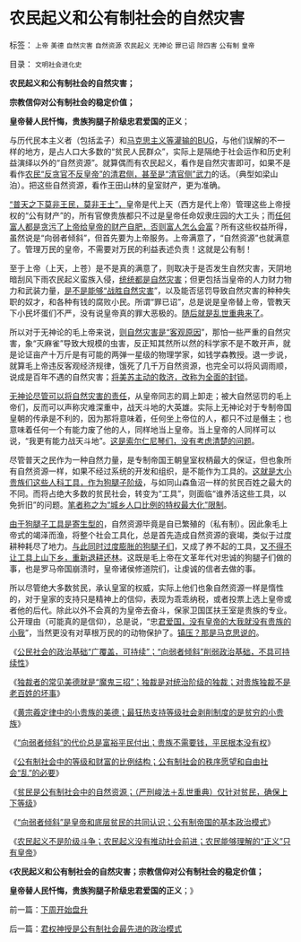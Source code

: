 # 农民起义和公有制社会的自然灾害

标签： `上帝` `美德` `自然灾害` `自然资源` `农民起义` `无神论` `罪已诏` `除四害` `公有制` `皇帝` 

目录： `文明社会进化史`

**农民起义和公有制社会的自然灾害；**

**宗教信仰对公有制社会的稳定价值；**

**皇帝替人民忏悔，贵族狗腿子阶级忠君爱国的正义**；

与历代民本主义者（包括孟子）和[马克思主义等灌输的BUG](../../../2011/11/2/传染性BUG型精神病.md)，与他们误解的不一样的地方，是占人口大多数的“贫民人民群众”，实际上是隔绝于社会运作和历史利益演绎以外的“自然资源”。就算偶而有农民起义，看作是自然灾害即可，如果不是看作[农民“反贪官不反皇帝”的清君侧，甚至是“清官侧”武力](../../../2011/11/4/“阶级斗争观念”是一个BUG.md)的话。（典型如梁山泊）。把这些自然资源，看作王田山林的皇室财产，更为准确。

[“普天之下莫非王民，莫非王土”，](../../../2011/10/23/占用了国家的土地，贪污了自已的生命.md)皇帝是代上天（西方是代上帝）管理这些上帝授权的“公有财产”的，所有官僚贵族都只不过是皇帝任命奴隶庄园的大工头；而[任何富人都是贪污了上帝给皇帝的财产自肥，否则富人怎么会富](../../../2010/2/26/行政是社会的成本，而腐败是行政的成本.md)？所有这些权益所得，虽然说是“向弱者倾斜”，但首先要为上帝服务。上帝满意了，“自然资源”也就满意了。管理万民的皇帝，不需要对万民的利益表述负责！这就是公有制！

至于上帝（上天，上苍）是不是真的满意了，则取决于是否发生自然灾害，天阴地暗刮风下雨农民起义蛮族入侵，[统统都是自然灾害](../../../2011/4/12/灾难经济学和灾难的政治价值.md)；但更包括当皇帝的人力财力物力和武装力量，[是不是能够“战胜自然灾害](../../../2010/12/17/计划生育相当于一场严重的战争损失.md)”，以及能否惩罚导致自然灾害的种种失职的奴才，和各种有钱的腐败小民。所谓“罪已诏”，总是说是皇帝替上帝，管教天下小民坏蛋们不严，没有说皇帝真的罪大恶极的。[随后就是乱世重典来了](../../../2011/11/3/民主不是为了报复，法律不是为了报复.md)。

所以对于无神论的毛上帝来说，[则自然灾害是“客观原因](../../../2010/12/16/“灾难深重”意味着社会腐朽.md)”，那怕一些严重的自然灾害，象“灭麻雀”导致大规模的虫害，反正知其然所以然的科学家不是不敢开声，就是论证亩产十万斤是有可能的两弹一星级的物理学家，如钱学森教授。退一步说，就算毛上帝违反客观经济规律，饿死了几千万自然资源，也完全可以将风调雨顺，说成是百年不遇的自然灾害；[将美苏主动的救济，改称为全面的封锁](http://darthvad.blog.163.com/blog/static/5339947020119610454890/)。

[无神论尽管可以将自然灾害的责任](../../../2010/12/23/进化论“近种相残”人类最严重和人类纪.md)，从皇帝同志的肩上卸走；被大自然惩罚的毛上帝们，反而可以声称灾难深重中，战天斗地的大英雄。实际上无神论对于专制帝国皇朝的传承是不利的，因为那将意味着，任何坐上帝位的人，都只不过是僭主；也意味着任何一个有能力废了他的人，同样地当上皇帝。当上皇帝的人同样可以说，“我更有能力战天斗地”。[这是索尔仁尼琴们，没有考虑清楚的问题](../../../2010/6/15/进化论天人必然合一存在必然合理.md)。

尽管普天之民作为一种自然力量，是专制帝国王朝皇室权柄最大的保证，但也象所有自然资源一样，如果不经过系统的开发和组织，是不能作为工具的。[这就是大小贵族们这些人科工具，作为狗腿子阶级](../../../2011/11/2/不是信仰特权的，就是追求利益的.md)，与如同山森鱼沼一样的贫民百姓之最大的不同。而将占绝大多数的贫民社会，转变为“工具”，则面临“谁养活这些工具，以免折旧”的问题。[笔者称之为“城乡人口比例的特权最大化”限制](../../../2009/8/2/千年城乡人口比例是否遵守着特权最大化定律？.md)。

[由于狗腿子工具是寄生型的](../../../2009/8/11/改革攻坚的雷区，坚在那里？危险在那里？.md)，自然资源毕竟是自已繁殖的（私有制）。因此象毛上帝式的竭泽而渔，将整个社会工具化，总是首先造成自然资源的衰竭，类似于过度耕种耗尽了地力。[与此同时过度膨胀的狗腿子们](../../../2010/9/24/罗马社会摆脱狗腿子工具阶级的经验和教训.md)，又成了养不起的工具，[又不得不让工具上山下乡，重新退耕还林](../../../2009/8/6/廉价愤青红卫兵供应过剩的危机.md)。这既是毛上帝在文革年代对忠诚的狗腿子们做的事，也是罗马帝国崩溃时，皇帝诸侯修道院们，让虔诚的信者去做的事。

所以尽管绝大多数贫民，承认皇室的权威，实际上他们也象自然资源一样是惰性的，对于皇家的支持只是精神上的信仰，表现为乖乖纳税，或者投票上选上皇帝或者他的后代。除此以外不会真的为皇帝去奋斗，保家卫国匡扶王室是贵族的专业。公开理由（可能真的是信仰），总是说，“忠[君爱国，没有皇帝的大我就没有贵族的小我](../../../2009/7/28/不要问国家对你做了什么，要问你为国家做了什么.md)”，当然更没有对草根万民的的动物保护了。[镇压？那是马克思说的](../../../2010/11/30/孔庆东老师玩政治是举重若轻啊.md)。

《[公民社会的政治基础“广覆盖，可持续”；“向弱者倾斜”削弱政治基础，不具可持续性](../../../2011/11/9/公民社会的政治基础广覆盖，经济基础可持续.md)》

《[独裁者的常见美德就是“魔鬼三招”；独裁是对统治阶级的独裁；对贵族独裁不是老百姓的坏事](../../../2011/11/10/君主常见的美德和美国的扩张本性.md)》

《[黄宗羲定律中的小贵族的美德；最狂热支持等级社会剥削制度的是贫穷的小贵族](../../../2011/11/10/黄宗羲定律中的小贵族的美德.md)》

《[“向弱者倾斜”的代价总是富裕平民付出；贵族不需要钱，平民根本没有权](../../../2011/11/10/贵族不需要钱，平民根本没有权.md)》

《[公有制社会中的等级和财富的比例结构；公有制社会的秩序愿望和自由社会“乱”的必要](../../../2011/11/11/公有制社会中的等级和财富的比例结构.md)》

《[贫民是公有制社会中的自然资源；（严刑峻法＋乱世重典）仅针对贫民，确保上下等级](../../../2011/11/11/公有制的自然资源和严刑峻法.md)》

《[“向弱者倾斜”是皇帝和底层贫民的共同认识；公有制帝国的基本政治模式](../../../2011/11/11/很多贫民还是认毛主席的.md)》

《[农民起义不是阶级斗争；农民起义没有推动社会前进；农民能够理解的“正义”只有皇帝](../../../2011/11/11/很多贫民还是认毛主席的.md)》

《**农民起义和公有制社会的自然灾害；宗教信仰对公有制社会的稳定价值；**

**皇帝替人民忏悔，贵族狗腿子阶级忠君爱国的正义**；》

前一篇：[下周开始盘升](../../../2011/11/11/下周开始盘升.md)

后一篇：[君权神授是公有制社会最先进的政治模式](../../../2011/11/12/君权神授是公有制社会最先进的政治模式.md)